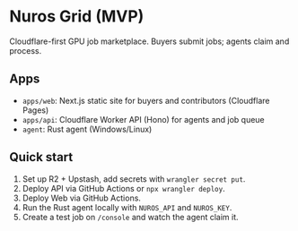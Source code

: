 # Nuros Grid (MVP)


Cloudflare-first GPU job marketplace. Buyers submit jobs; agents claim and process.


## Apps
- `apps/web`: Next.js static site for buyers and contributors (Cloudflare Pages)
- `apps/api`: Cloudflare Worker API (Hono) for agents and job queue
- `agent`: Rust agent (Windows/Linux)


## Quick start
1. Set up R2 + Upstash, add secrets with `wrangler secret put`.
2. Deploy API via GitHub Actions or `npx wrangler deploy`.
3. Deploy Web via GitHub Actions.
4. Run the Rust agent locally with `NUROS_API` and `NUROS_KEY`.
5. Create a test job on `/console` and watch the agent claim it.
